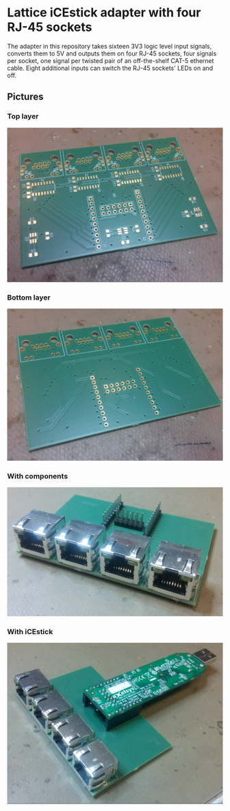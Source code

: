 # Lattice iCEstick adapter with four RJ-45 sockets

The adapter in this repository takes sixteen 3V3 logic level input signals,
converts them to 5V and outputs them on four RJ-45 sockets, four signals per socket,
one signal per twisted pair of an off-the-shelf CAT-5 ethernet cable.
Eight additional inputs can switch the RJ-45 sockets' LEDs on and off.

## Pictures

### Top layer

<img src="https://raw.githubusercontent.com/interoberlin/sentient-light-fpga-rj45-adapter/master/doc/v1.0/top-layer.jpg"/>

### Bottom layer

<img src="https://raw.githubusercontent.com/interoberlin/sentient-light-fpga-rj45-adapter/master/doc/v1.0/bottom-layer.jpg"/>

### With components

<img src="https://raw.githubusercontent.com/interoberlin/sentient-light-fpga-rj45-adapter/master/doc/v1.0/with-components.jpg"/>

### With iCEstick

<img src="https://raw.githubusercontent.com/interoberlin/sentient-light-fpga-rj45-adapter/master/doc/v1.0/with-icestick.jpg"/>
